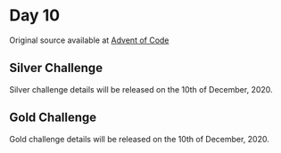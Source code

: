 # Day 10

Original source available at [Advent of Code](https://adventofcode.com/2020/day/10)

## Silver Challenge

Silver challenge details will be released on the 10th of December, 2020.

## Gold Challenge

Gold challenge details will be released on the 10th of December, 2020.

